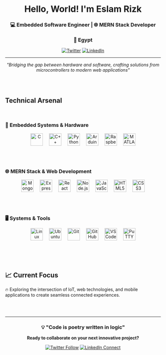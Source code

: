 <h1 align="center">Hello, World! I'm Eslam Rizk</h1>
<div align="center">

### 💻 Embedded Software Engineer | 🌐 MERN Stack Developer
### 📍 Egypt

[![Twitter](https://img.shields.io/badge/Twitter-1DA1F2?style=for-the-badge&logo=twitter&logoColor=white)](https://twitter.com/eslammrizk2)
[![LinkedIn](https://img.shields.io/badge/LinkedIn-0077B5?style=for-the-badge&logo=linkedin&logoColor=white)](https://www.linkedin.com/in/eslam-rizk-6a029a145/)

---

*"Bridging the gap between hardware and software, crafting solutions from microcontrollers to modern web applications"*

</div>

<br><br>

## Technical Arsenal

<br>

### 🔧 Embedded Systems & Hardware
<div align="center">
  <img src="https://cdn.jsdelivr.net/gh/devicons/devicon/icons/c/c-original.svg" height="40" alt="C" title="C"/>
  <img width="12" />
  <img src="https://cdn.jsdelivr.net/gh/devicons/devicon/icons/cplusplus/cplusplus-original.svg" height="40" alt="C++" title="C++"/>
  <img width="12" />
  <img src="https://cdn.jsdelivr.net/gh/devicons/devicon/icons/python/python-original.svg" height="40" alt="Python" title="Python"/>
  <img width="12" />
  <img src="https://cdn.jsdelivr.net/gh/devicons/devicon/icons/arduino/arduino-original.svg" height="40" alt="Arduino" title="Arduino"/>
  <img width="12" />
  <img src="https://cdn.jsdelivr.net/gh/devicons/devicon/icons/raspberrypi/raspberrypi-original.svg" height="40" alt="Raspberry Pi" title="Raspberry Pi"/>
  <img width="12" />
  <img src="https://cdn.jsdelivr.net/gh/devicons/devicon/icons/matlab/matlab-original.svg" height="40" alt="MATLAB" title="MATLAB"/>
</div>

<br><br>

### 🌐 MERN Stack & Web Development
<div align="center">
  <img src="https://cdn.jsdelivr.net/gh/devicons/devicon/icons/mongodb/mongodb-original.svg" height="40" alt="MongoDB" title="MongoDB"/>
  <img width="12" />
  <img src="https://cdn.jsdelivr.net/gh/devicons/devicon/icons/express/express-original.svg" height="40" alt="Express.js" title="Express.js"/>
  <img width="12" />
  <img src="https://cdn.jsdelivr.net/gh/devicons/devicon/icons/react/react-original.svg" height="40" alt="React" title="React"/>
  <img width="12" />
  <img src="https://cdn.jsdelivr.net/gh/devicons/devicon/icons/nodejs/nodejs-original.svg" height="40" alt="Node.js" title="Node.js"/>
  <img width="12" />
  <img src="https://cdn.jsdelivr.net/gh/devicons/devicon/icons/javascript/javascript-original.svg" height="40" alt="JavaScript" title="JavaScript"/>
  <img width="12" />
  <img src="https://cdn.jsdelivr.net/gh/devicons/devicon/icons/html5/html5-original.svg" height="40" alt="HTML5" title="HTML5"/>
  <img width="12" />
  <img src="https://cdn.jsdelivr.net/gh/devicons/devicon/icons/css3/css3-original.svg" height="40" alt="CSS3" title="CSS3"/>
</div>

<br><br>

### 🖥️ Systems & Tools
<div align="center">
  <img src="https://cdn.jsdelivr.net/gh/devicons/devicon/icons/linux/linux-original.svg" height="40" alt="Linux" title="Linux"/>
  <img width="12" />
  <img src="https://cdn.jsdelivr.net/gh/devicons/devicon/icons/ubuntu/ubuntu-plain.svg" height="40" alt="Ubuntu" title="Ubuntu"/>
  <img width="12" />
  <img src="https://cdn.jsdelivr.net/gh/devicons/devicon/icons/git/git-original.svg" height="40" alt="Git" title="Git"/>
  <img width="12" />
  <img src="https://cdn.jsdelivr.net/gh/devicons/devicon/icons/github/github-original.svg" height="40" alt="GitHub" title="GitHub"/>
  <img width="12" />
  <img src="https://cdn.jsdelivr.net/gh/devicons/devicon/icons/vscode/vscode-original.svg" height="40" alt="VS Code" title="VS Code"/>
  <img width="12" />
  <img src="https://cdn.jsdelivr.net/gh/devicons/devicon/icons/putty/putty-original.svg" height="40" alt="PuTTY" title="PuTTY"/>
</div>

<br><br><br>

## 📈 Current Focus

🔥 Exploring the intersection of IoT, web technologies, and mobile applications to create seamless connected experiences.

<br><br>

---

<div align="center">

### 💡 "Code is poetry written in logic"

**Ready to collaborate on your next innovative project?**

[![Twitter Follow](https://img.shields.io/twitter/follow/eslammrizk2?style=social)](https://twitter.com/eslammrizk2)
[![LinkedIn Connect](https://img.shields.io/badge/LinkedIn-Connect-blue)](https://www.linkedin.com/in/eslam-rizk-6a029a145/)

</div>
